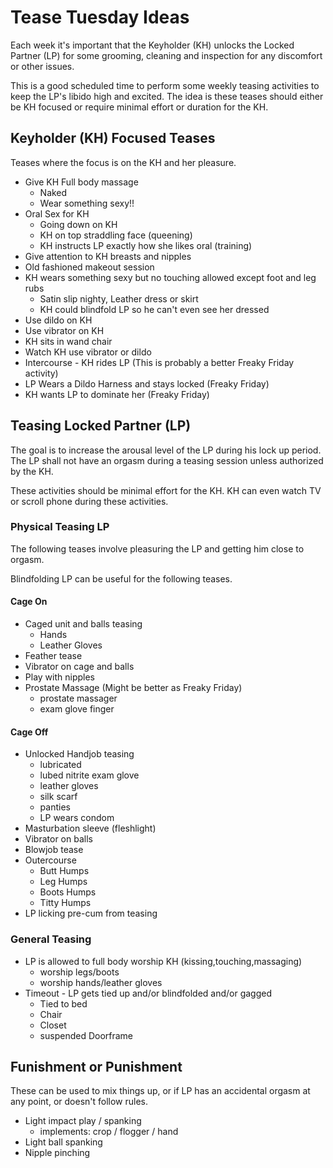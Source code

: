 # Tease Tuesday Ideas

Each week it's important that the Keyholder (KH) unlocks the Locked Partner (LP) for some grooming, cleaning and inspection for any discomfort or other issues.

This is a good scheduled time to perform some weekly teasing activities to keep the LP's libido high and excited.
The idea is these teases should either be KH focused or require minimal effort or duration for the KH.

## Keyholder (KH) Focused Teases

Teases where the focus is on the KH and her pleasure.

* Give KH Full body massage
   * Naked
   * Wear something sexy!!
* Oral Sex for KH
   * Going down on KH
   * KH on top straddling face (queening)
   * KH instructs LP exactly how she likes oral (training)
* Give attention to KH breasts and nipples
* Old fashioned makeout session
* KH wears something sexy but no touching allowed except foot and leg rubs
   * Satin slip nighty, Leather dress or skirt
   * KH could blindfold LP so he can't even see her dressed
* Use dildo on KH
* Use vibrator on KH
* KH sits in wand chair
* Watch KH use vibrator or dildo
* Intercourse - KH rides LP (This is probably a better Freaky Friday activity)
* LP Wears a Dildo Harness and stays locked (Freaky Friday)
* KH wants LP to dominate her (Freaky Friday)

## Teasing Locked Partner (LP)

The goal is to increase the arousal level of the LP during his lock up period.
The LP shall not have an orgasm during a teasing session unless authorized by the KH.

These activities should be minimal effort for the KH.
KH can even watch TV or scroll phone during these activities.

### Physical Teasing LP

The following teases involve pleasuring the LP and getting him close to orgasm.

Blindfolding LP can be useful for the following teases.

#### Cage On

* Caged unit and balls teasing
   * Hands
   * Leather Gloves
 * Feather tease
 * Vibrator on cage and balls
 * Play with nipples
 * Prostate Massage (Might be better as Freaky Friday)
   * prostate massager
   * exam glove finger

#### Cage Off

* Unlocked Handjob teasing
   * lubricated
   * lubed nitrite exam glove
   * leather gloves
   * silk scarf
   * panties
   * LP wears condom
 * Masturbation sleeve (fleshlight)
 * Vibrator on balls
 * Blowjob tease
 * Outercourse
   * Butt Humps
   * Leg Humps
   * Boots Humps
   * Titty Humps
 * LP licking pre-cum from teasing

### General Teasing

* LP is allowed to full body worship KH (kissing,touching,massaging)
   * worship legs/boots
   * worship hands/leather gloves
* Timeout - LP gets tied up and/or blindfolded and/or gagged
   * Tied to bed
   * Chair
   * Closet
   * suspended Doorframe

## Funishment or Punishment

These can be used to mix things up, or if LP has an accidental orgasm at any point, or doesn't follow rules.

* Light impact play / spanking
   * implements: crop / flogger / hand
* Light ball spanking
* Nipple pinching
